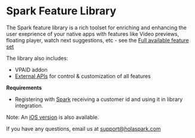 # Spark Feature Library

The Spark feature library is a rich toolset for enriching and enhancing the user exeprience of your native apps with features like Video previews, floating player, watch next suggestions, etc - see the [Full available feature set](https://holaspark.com) 

The library also includes:
- VPAID addon 
- [External APIs](https://docs.google.com/document/d/1Rh8TWTDyBdkLnnr4RVnRNZ1bSltT5NIn5dcNpdxxdQE/edit#heading=h.uo3s9j23kuim) for control & customization of all features

**Requirements**
- Registering with [Spark](https://holaspark.com) receiving a customer id and using it in library integration.

Note: An [iOS version](https://github.com/hola/spark_ios_sdk) is also available.

If you have any questions, email us at support@holaspark.com
